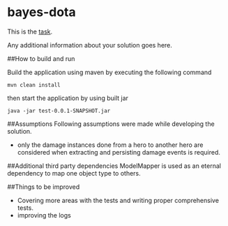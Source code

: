 bayes-dota
==========

This is the [task](TASK.md).

Any additional information about your solution goes here.

##How to build and run

Build the application using maven by executing the following command

``mvn clean install``

then start the application by using built jar

``java -jar test-0.0.1-SNAPSHOT.jar``

##Assumptions 
Following assumptions were made while developing the solution.

* only the damage instances done from a hero to another hero are considered when extracting and persisting damage events is required.

##Additional third party dependencies
ModelMapper is used as an eternal dependency to map one object type to others.

##Things to be improved

* Covering more areas with the tests and writing proper comprehensive tests.
* improving the logs


